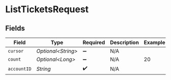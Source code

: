 # ListTicketsRequest


## Fields

| Field               | Type                | Required            | Description         | Example             |
| ------------------- | ------------------- | ------------------- | ------------------- | ------------------- |
| `cursor`            | *Optional\<String>* | :heavy_minus_sign:  | N/A                 |                     |
| `count`             | *Optional\<Long>*   | :heavy_minus_sign:  | N/A                 | 20                  |
| `accountID`         | *String*            | :heavy_check_mark:  | N/A                 |                     |